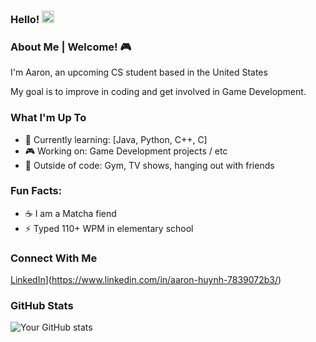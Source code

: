 ### Hello! <img src="https://imgs.search.brave.com/Ry3brmuzdQQtIRx9S6Xa0jKrcKCi-hOvt1ch1HKludw/rs:fit:860:0:0:0/g:ce/aHR0cHM6Ly9tZWRp/YTMuZ2lwaHkuY29t/L21lZGlhL3YxLlky/bGtQVGM1TUdJM05q/RXhhMnRzYVhkamJI/UXpjR1JzWm5ZMGQy/SjROREJ1WjJ4aGFH/ZG9kVGhvWkdWaGVY/ZG9lWEJrZVNabGNE/MTJNVjl6ZEdsamEy/VnljMTl6WldGeVky/Z21ZM1E5Y3cvUTdM/SG1vRndWUDZZYzFz/d1pzL2dpcGh5Lmdp/Zg.gif" alt="Animated Emoji" width="20" />

### About Me | Welcome! 🎮

I'm Aaron, an upcoming CS student based in the United States

My goal is to improve in coding and get involved in Game Development.

### What I'm Up To
- 🎯 Currently learning: [Java, Python, C++, C]
- 🎮 Working on: Game Development projects / etc
- 💪 Outside of code: Gym, TV shows, hanging out with friends
### Fun Facts:
* ☕ I am a Matcha fiend
* ⚡ Typed 110+ WPM in elementary school

### Connect With Me
[LinkedIn](https://img.shields.io/badge/LinkedIn-0077B5?style=for-the-badge&logo=linkedin&logoColor=white)](https://www.linkedin.com/in/aaron-huynh-7839072b3/)

### GitHub Stats
![Your GitHub stats](https://github-readme-stats.vercel.app/api?username=aarofps&show_icons=true&theme=dark)


